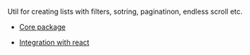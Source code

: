 Util for creating lists with filters, sotring, paginatinon, endless scroll etc.

- [Core package](https://github.com/vtaits/filterlist/tree/master/packages/filterlist)

- [Integration with react](https://github.com/vtaits/filterlist/tree/master/packages/react-filterlist)
